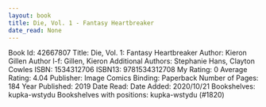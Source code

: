 ```yaml
---
layout: book
title: Die, Vol. 1 - Fantasy Heartbreaker
date_read: None
---
```


Book Id: 42667807
Title: Die, Vol. 1: Fantasy Heartbreaker
Author: Kieron Gillen
Author l-f: Gillen, Kieron
Additional Authors: Stephanie Hans, Clayton Cowles
ISBN: 1534312706
ISBN13: 9781534312708
My Rating: 0
Average Rating: 4.04
Publisher: Image Comics
Binding: Paperback
Number of Pages: 184
Year Published: 2019
Date Read: 
Date Added: 2020/10/21
Bookshelves: kupka-wstydu
Bookshelves with positions: kupka-wstydu (#1820)

